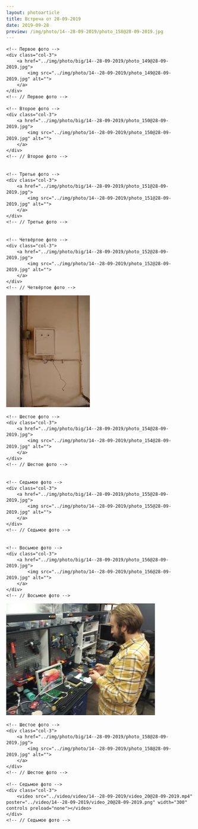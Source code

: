 ```yaml
---
layout: photoarticle
title: Встреча от 28-09-2019
date: 2019-09-28
preview: /img/photo/14--28-09-2019/photo_158@28-09-2019.jpg
---
```


<!-- 1 СТРОКА -->
<div class="row">
    
    <!-- Первое фото -->
    <div class="col-3">
        <a href="../img/photo/big/14--28-09-2019/photo_149@28-09-2019.jpg">
            <img src="../img/photo/14--28-09-2019/photo_149@28-09-2019.jpg" alt="">
        </a>
    </div>
    <!-- // Первое фото -->
    
    <!-- Второе фото -->
    <div class="col-3">                    
        <a href="../img/photo/big/14--28-09-2019/photo_150@28-09-2019.jpg">
            <img src="../img/photo/14--28-09-2019/photo_150@28-09-2019.jpg" alt="">
        </a>
    </div>
    <!-- // Второе фото -->
    
    
    <!-- Третье фото -->
    <div class="col-3">                    
        <a href="../img/photo/big/14--28-09-2019/photo_151@28-09-2019.jpg">
            <img src="../img/photo/14--28-09-2019/photo_151@28-09-2019.jpg" alt="">
        </a>
    </div>
    <!-- // Третье фото -->
    
    
    <!-- Четвёртое фото -->
    <div class="col-3">                    
        <a href="../img/photo/big/14--28-09-2019/photo_152@28-09-2019.jpg">
            <img src="../img/photo/14--28-09-2019/photo_152@28-09-2019.jpg" alt="">
        </a>
    </div>
    <!-- // Четвёртое фото -->
</div>
<!-- // 1 СТРОКА -->

<!-- 2 СТРОКА -->
<div class="row">
    <!-- Пятое фото -->
    <div class="col-3">                    
        <a href="../img/photo/big/14--28-09-2019/photo_153@28-09-2019.jpg">
            <img src="../img/photo/14--28-09-2019/photo_153@28-09-2019.jpg" alt="">
        </a>
    </div>
    <!-- // Пятое фото -->
    
    
    <!-- Шестое фото -->
    <div class="col-3">                    
        <a href="../img/photo/big/14--28-09-2019/photo_154@28-09-2019.jpg">
            <img src="../img/photo/14--28-09-2019/photo_154@28-09-2019.jpg" alt="">
        </a>
    </div>
    <!-- // Шестое фото -->
    
    
    <!-- Седьмое фото -->
    <div class="col-3">                    
        <a href="../img/photo/big/14--28-09-2019/photo_155@28-09-2019.jpg">
            <img src="../img/photo/14--28-09-2019/photo_155@28-09-2019.jpg" alt="">
        </a>
    </div>
    <!-- // Седьмое фото -->
    
    
    <!-- Восьмое фото -->
    <div class="col-3">                    
        <a href="../img/photo/big/14--28-09-2019/photo_156@28-09-2019.jpg">
            <img src="../img/photo/14--28-09-2019/photo_156@28-09-2019.jpg" alt="">
        </a>
    </div>
    <!-- // Восьмое фото -->
</div>
<!-- // 2 СТРОКА -->

<!-- 3 СТРОКА -->
<div class="row">
    <!-- Пятое фото -->
    <div class="col-3">                    
        <a href="../img/photo/big/14--28-09-2019/photo_157@28-09-2019.jpg">
            <img src="../img/photo/14--28-09-2019/photo_157@28-09-2019.jpg" alt="">
        </a>
    </div>
    <!-- // Пятое фото -->
    
    
    <!-- Шестое фото -->
    <div class="col-3">                    
        <a href="../img/photo/big/14--28-09-2019/photo_158@28-09-2019.jpg">
            <img src="../img/photo/14--28-09-2019/photo_158@28-09-2019.jpg" alt="">
        </a>
    </div>
    <!-- // Шестое фото -->
    
    <!-- Седьмое фото -->
    <div class="col-3">                    
        <video src="../video/video/14--28-09-2019/video_20@28-09-2019.mp4" poster="../video/14--28-09-2019/video_20@28-09-2019.png" width="300" controls preload="none"></video>
    </div>
    <!-- // Седьмое фото -->
    
</div>
<!-- // 3 СТРОКА -->


